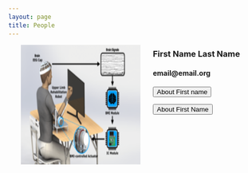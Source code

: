 ```yaml
---
layout: page
title: People
---
```

<html>
  <head>
    <meta name="viewport" content="width=device-width, initial-scale=1">
    <style>
      img {
        height: 240px;
        width: 240px;
        padding-left: 25px;
        padding-right: 25px;
      }
     /* The Modal (background) */
      .modal {
        display: none; /* Hidden by default */
        position: fixed; /* Stay in place */
        z-index: 1; /* Sit on top */
        padding-top: 100px; /* Location of the box */
        left: 0;
        top: 0;
        width: 100%; /* Full width */
        height: 100%; /* Full height */
        overflow: auto; /* Enable scroll if needed */
        background-color: rgb(0,0,0); /* Fallback color */
        background-color: rgba(0,0,0,0.4); /* Black w/ opacity */
      }

      /* Modal Content */
      .modal-content {
        position: relative;
        background-color: #fefefe;
        margin: auto;
        padding: 0;
        border: 1px solid #888;
        width: 50%;
        box-shadow: 0 4px 8px 0 rgba(0,0,0,0.2),0 6px 20px 0 rgba(0,0,0,0.19);
        -webkit-animation-name: animatetop;
        -webkit-animation-duration: 0.4s;
        animation-name: animatetop;
        animation-duration: 0.4s
      }

      /* Add Animation */
      @-webkit-keyframes animatetop {
        from {top:-300px; opacity:0} 
        to {top:0; opacity:1}
      }

      @keyframes animatetop {
        from {top:-300px; opacity:0}
        to {top:0; opacity:1}
      }

      /* The Close Button */
      .close {
        color: black;
        float: right;
        font-size: 28px;
        font-weight: bold;
      }

      .close:hover,
      .close:focus {
        color: #000;
        text-decoration: none;
        cursor: pointer;
      }

      .modal-header {
        padding: 2px 16px;
        background-color: white;
        color: black;
        border-bottom: 1px solid #e9ecef;
      }

      .modal-body {padding: 2px 16px;}

      .modal-footer {
        padding: 2px 16px;
        background-color: white;
        color: black;
        border-top: 1px solid #e9ecef;
      }

   </style>
  </head> 
 
 </html>

<img src="/assets/newfigure.png" alt="Test" align="left"/>
<h3>First Name Last Name</h3>


<h4>email@email.org</h4>

<!-- Trigger/Open The Modal -->
<button class="modal-button" href="#myModal1">About First name</button>

<!-- The Modal -->
<div id="myModal1" class="modal">

  <!-- Modal content -->
  <div class="modal-content">
    <div class="modal-header">
      <span class="close">×</span>
      <h2>Full Name, Qualifications</h2>
    </div>
    <div class="modal-body">
      <p>Some text in the Modal Body</p>
      <p>Some other text...</p>
    </div>
    <div class="modal-footer">
      <h3>Modal Footer</h3>
    </div>
  </div>

</div>



<!-- Trigger/Open The Modal -->
<button class="modal-button" href="#myModal2">About First Name</button>

<!-- The Modal -->
<div id="myModal2" class="modal">

  <!-- Modal content -->
  <div class="modal-content">
    <div class="modal-header">
      <span class="close">×</span>
      <h2>Modal Header</h2>
    </div>
    <div class="modal-body">
      <p>Some text in the Modal Body</p>
      <p>Some other text...</p>
    </div>
    <div class="modal-footer">
      <h3>Modal Footer</h3>
    </div>
  </div>

</div>





<script>
// Get the button that opens the modal
var btn = document.querySelectorAll("button.modal-button");

// All page modals
var modals = document.querySelectorAll('.modal');

// Get the <span> element that closes the modal
var spans = document.getElementsByClassName("close");

// When the user clicks the button, open the modal
for (var i = 0; i < btn.length; i++) {
 btn[i].onclick = function(e) {
    e.preventDefault();
    modal = document.querySelector(e.target.getAttribute("href"));
    modal.style.display = "block";
 }
}

// When the user clicks on <span> (x), close the modal
for (var i = 0; i < spans.length; i++) {
 spans[i].onclick = function() {
    for (var index in modals) {
      if (typeof modals[index].style !== 'undefined') modals[index].style.display = "none";    
    }
 }
}

// When the user clicks anywhere outside of the modal, close it
window.onclick = function(event) {
    if (event.target.classList.contains('modal')) {
     for (var index in modals) {
      if (typeof modals[index].style !== 'undefined') modals[index].style.display = "none";    
     }
    }
}
</script>




      
        
      
      
     


